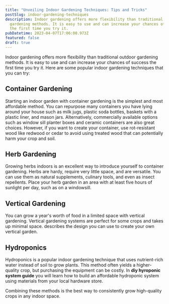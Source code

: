 ```yaml
---
title: "Unveiling Indoor Gardening Techniques: Tips and Tricks"
postSlug: indoor-gardening-techniques
description: Indoor gardening offers more flexibility than traditional outdoor
  gardening methods. It is easy to use and can increase your chances of success
  the first time you try it.
pubDatetime: 2023-04-07T17:06:00.973Z
featured: false
draft: true
---
```

Indoor gardening offers more flexibility than traditional outdoor gardening methods. It is easy to use and can increase your chances of success the first time you try it. Here are some popular indoor gardening techniques that you can try:

## Container Gardening

Starting an indoor garden with container gardening is the simplest and most affordable method. You can repurpose many containers you have lying around your house such as milk jugs, plastic soda bottles, baskets with a plastic liner, and mason jars. Alternatively, commercially available options such as window sill planter boxes and ceramic containers are also great choices. However, if you want to create your container, use rot-resistant wood like redwood or cedar to avoid using treated wood that can potentially harm your crop and soil.

## Herb Gardening

Growing herbs indoors is an excellent way to introduce yourself to container gardening. Herbs are hardy, require very little space, and are versatile. You can use them as natural supplements, culinary tools, and even as insect repellents. Place your herb garden in an area with at least five hours of sunlight per day, such as on a windowsill.

## Vertical Gardening

You can grow a year's worth of food in a limited space with vertical gardening. Vertical gardening systems are perfect for some crops and takes up minimal space.  describes the design you can use to create your own vertical garden.

## Hydroponics

Hydroponics is a popular indoor gardening technique that uses nutrient-rich water instead of soil to grow plants. This method often yields a higher-quality crop, but purchasing the equipment can be costly. In **diy hyroponic system guide** you will learn how to build an affordable hydroponic system using materials from your local hardware store. 

Combining these methods is the best way to consistently grow high-quality crops in any indoor space.